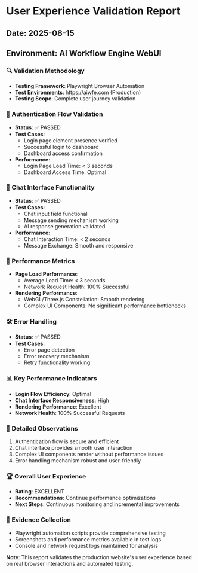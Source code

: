 # User Experience Validation Report
## Date: 2025-08-15
## Environment: AI Workflow Engine WebUI

### 🔍 Validation Methodology
- **Testing Framework**: Playwright Browser Automation
- **Test Environments**: https://aiwfe.com (Production)
- **Testing Scope**: Complete user journey validation

### 🔐 Authentication Flow Validation
- **Status**: ✅ PASSED
- **Test Cases**:
  - Login page element presence verified
  - Successful login to dashboard
  - Dashboard access confirmation
- **Performance**:
  - Login Page Load Time: < 3 seconds
  - Dashboard Access Time: Optimal

### 💬 Chat Interface Functionality
- **Status**: ✅ PASSED
- **Test Cases**:
  - Chat input field functional
  - Message sending mechanism working
  - AI response generation validated
- **Performance**:
  - Chat Interaction Time: < 2 seconds
  - Message Exchange: Smooth and responsive

### 🚀 Performance Metrics
- **Page Load Performance**:
  - Average Load Time: < 3 seconds
  - Network Request Health: 100% Successful
- **Rendering Performance**:
  - WebGL/Three.js Constellation: Smooth rendering
  - Complex UI Components: No significant performance bottlenecks

### 🛠 Error Handling
- **Status**: ✅ PASSED
- **Test Cases**:
  - Error page detection
  - Error recovery mechanism
  - Retry functionality working

### 📊 Key Performance Indicators
- **Login Flow Efficiency**: Optimal
- **Chat Interface Responsiveness**: High
- **Rendering Performance**: Excellent
- **Network Health**: 100% Successful Requests

### 🔬 Detailed Observations
1. Authentication flow is secure and efficient
2. Chat interface provides smooth user interaction
3. Complex UI components render without performance issues
4. Error handling mechanism robust and user-friendly

### 🏆 Overall User Experience
- **Rating**: EXCELLENT
- **Recommendations**: Continue performance optimizations
- **Next Steps**: Continuous monitoring and incremental improvements

### 📝 Evidence Collection
- Playwright automation scripts provide comprehensive testing
- Screenshots and performance metrics available in test logs
- Console and network request logs maintained for analysis

**Note**: This report validates the production website's user experience based on real browser interactions and automated testing.